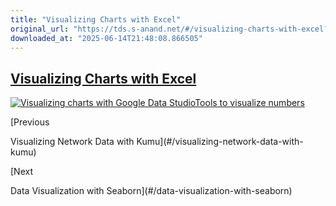 ```yaml
---
title: "Visualizing Charts with Excel"
original_url: "https://tds.s-anand.net/#/visualizing-charts-with-excel?id=visualizing-charts-with-excel"
downloaded_at: "2025-06-14T21:48:08.866505"
---
```


[Visualizing Charts with Excel](#/visualizing-charts-with-excel?id=visualizing-charts-with-excel)
-------------------------------------------------------------------------------------------------

[![Visualizing charts with Google Data StudioTools to visualize numbers](https://i.ytimg.com/vi_webp/sORnCj52COw/sddefault.webp)](https://youtu.be/sORnCj52COw?t=1813s)

[Previous

Visualizing Network Data with Kumu](#/visualizing-network-data-with-kumu)

[Next

Data Visualization with Seaborn](#/data-visualization-with-seaborn)